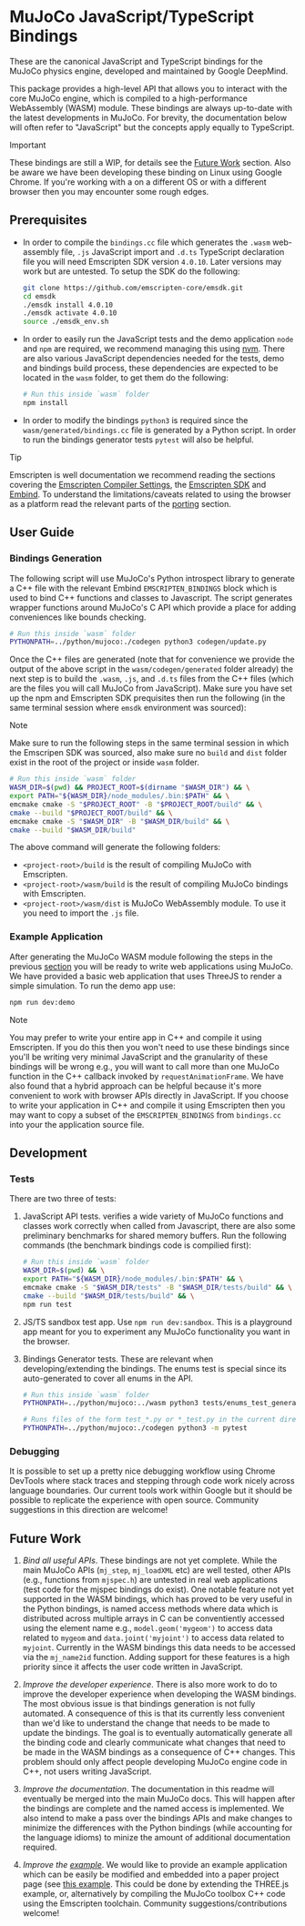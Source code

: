 # MuJoCo JavaScript/TypeScript Bindings

These are the canonical JavaScript and TypeScript bindings for the MuJoCo physics engine, developed and maintained by Google DeepMind.

This package provides a high-level API that allows you to interact with the core MuJoCo engine, which is compiled to a high-performance WebAssembly (WASM) module. These bindings are always up-to-date with the latest developments in MuJoCo.  For brevity, the documentation below will often refer to "JavaScript" but the concepts apply equally to TypeScript.

> [!IMPORTANT]
> These bindings are still a WIP, for details see the [Future Work](#future-work) section. Also
> be aware we have been developing these binding on Linux using Google Chrome. If you're working
> with a on a different OS or with a different browser then you may encounter some rough edges.


## Prerequisites

- In order to compile the `bindings.cc` file which generates the `.wasm` web-assembly file, `.js` JavaScript import and `.d.ts` TypeScript declaration file you will need Emscripten SDK version `4.0.10`. Later versions may work but are untested. To setup the SDK do the following:

  ```sh
  git clone https://github.com/emscripten-core/emsdk.git
  cd emsdk
  ./emsdk install 4.0.10
  ./emsdk activate 4.0.10
  source ./emsdk_env.sh
  ```

- In order to easily run the JavaScript tests and the demo application `node` and `npm` are required, we recommend managing this using [nvm](https://github.com/nvm-sh/nvm). There are also various JavaScript dependencies needed for the tests, demo and bindings build process, these dependencies are expected to be located in the `wasm` folder, to get them do the following:

  ```sh
  # Run this inside `wasm` folder
  npm install
  ```

- In order to modify the bindings `python3` is required since the `wasm/generated/bindings.cc` file is generated by a Python script. In order to run the bindings generator tests `pytest` will also be helpful.

> [!TIP]
> Emscripten is well documentation we recommend reading the sections covering the [Emscripten Compiler Settings](https://emscripten.org/docs/tools_reference/settings_reference.html), the [Emscripten SDK](https://emscripten.org/docs/tools_reference/emsdk.html) and [Embind](https://emscripten.org/docs/porting/connecting_cpp_and_javascript/embind.html). To understand the limitations/caveats related to using the browser as a platform read the relevant parts of the [porting](https://emscripten.org/docs/porting/index.html#porting) section.

## User Guide

### Bindings Generation

The following script will use MuJoCo's Python introspect library to generate a C++ file with the relevant Embind `EMSCRIPTEN_BINDINGS` block which is used to bind C++ functions and classes to Javascript. The script generates wrapper functions around MuJoCo's C API which provide a place for adding conveniences like bounds checking.

```sh
# Run this inside `wasm` folder
PYTHONPATH=../python/mujoco:./codegen python3 codegen/update.py
```

Once the C++ files are generated (note that for convenience we provide the output of the above script in the `wasm/codegen/generated` folder already) the next step is to build the `.wasm`, `.js`, and `.d.ts` files from the C++ files (which are the files you will call MuJoCo from JavaScript). Make sure you have set up the npm and Emscripten SDK prequisites then run the following (in the same terminal session where `emsdk` environment was sourced):

> [!NOTE]
> Make sure to run the following steps in the same terminal session in which the Emscripen SDK was sourced, also make sure no `build` and `dist` folder exist in the root of the project or inside `wasm` folder.

```sh
# Run this inside `wasm` folder
WASM_DIR=$(pwd) && PROJECT_ROOT=$(dirname "$WASM_DIR") && \
export PATH="${WASM_DIR}/node_modules/.bin:$PATH" && \
emcmake cmake -S "$PROJECT_ROOT" -B "$PROJECT_ROOT/build" && \
cmake --build "$PROJECT_ROOT/build" && \
emcmake cmake -S "$WASM_DIR" -B "$WASM_DIR/build" && \
cmake --build "$WASM_DIR/build"
```

The above command will generate the following folders:

- `<project-root>/build` is the result of compiling MuJoCo with Emscripten.
- `<project-root>/wasm/build` is the result of compiling MuJoCo bindings with Emscripten.
- `<project-root>/wasm/dist` is MuJoCo WebAssembly module. To use it you need to import the `.js` file.


### Example Application

After generating the MuJoCo WASM module following the steps in the previous [section](#bindings-generation) you will be ready to write web applications using MuJoCo. We have provided a basic web application that uses ThreeJS to render a simple simulation.  To run the demo app use:

```sh
npm run dev:demo
```

> [!NOTE]
> You may prefer to write your entire app in C++ and compile it using Emscripten. If you do this then you won't need to use these bindings since you'll be writing very minimal JavaScript and the granularity of these bindings will be wrong e.g., you will want to call more than one MuJoCo function in the C++ callback invoked by `requestAnimationFrame`.  We have also found that a hybrid approach can be helpful because it's more convenient to work with browser APIs directly in JavaScript. If you choose to write your application in C++ and compile it using Emscripten then you may want to copy a subset of the `EMSCRIPTEN_BINDINGS` from `bindings.cc` into your the application source file.

## Development

### Tests

There are two three of tests:

1. JavaScript API tests. verifies a wide variety of MuJoCo functions and classes work correctly when called from Javascript, there are also some preliminary benchmarks for shared memory buffers.  Run the following commands (the benchmark bindings code is compilied first):

   ```sh
   # Run this inside `wasm` folder
   WASM_DIR=$(pwd) && \
   export PATH="${WASM_DIR}/node_modules/.bin:$PATH" && \
   emcmake cmake -S "$WASM_DIR/tests" -B "$WASM_DIR/tests/build" && \
   cmake --build "$WASM_DIR/tests/build" && \
   npm run test
   ```

2. JS/TS sandbox test app. Use `npm run dev:sandbox`. This is a playground app meant for you to experiment any MuJoCo functionality you want in the browser.

3. Bindings Generator tests. These are relevant when developing/extending the bindings. The enums test is special since its auto-generated to cover all enums in the API.

   ```sh
   # Run this inside `wasm` folder
   PYTHONPATH=../python/mujoco:../wasm python3 tests/enums_test_generator.py && \

   # Runs files of the form test_*.py or *_test.py in the current directory recursively
   PYTHONPATH=../python/mujoco:./codegen python3 -m pytest
   ```

### Debugging

It is possible to set up a pretty nice debugging workflow using Chrome DevTools where stack traces and stepping through code work nicely across language boundaries. Our current tools work within Google but it should be possible to replicate the experience with open source. Community suggestions in this direction are welcome!


## Future Work

1. _Bind all useful APIs_. These bindings are not yet complete. While the main MuJoCo APIs (`mj_step`, `mj_loadXML` etc) are well tested, other APIs (e.g., functions from `mjspec.h`) are untested in real web applications (test code for the mjspec bindings do exist). One notable feature not yet supported in the WASM bindings, which has proved to be very useful in the Python bindings, is named access methods where data which is distributed across multiple arrays in C can be conventiently accessed using the element name e.g., `model.geom('mygeom')` to access data related to `mygeom` and `data.joint('myjoint')` to access data related to `myjoint`. Currently in the WASM bindings this data needs to be accessed via the `mj_name2id` function. Adding support for these features is a high priority since it affects the user code written in JavaScript.

2. _Improve the developer experience_. There is also more work to do to improve the developer experience when developing the WASM bindings. The most obvious issue is that bindings generation is not fully automated. A consequence of this is that its currently less convenient than we'd like to understand the change that needs to be made to update the bindings. The goal is to eventually automatically generate all the binding code and clearly communicate what changes that need to be made in the WASM bindings as a consequence of C++ changes. This problem should only affect people developing MuJoCo engine code in C++, not users writing JavaScript. 

3. _Improve the documentation_. The documentation in this readme will eventually be merged into the main MuJoCo docs. This will happen after the bindings are complete and the named access is implemented. We also intend to make a pass over the bindings APIs and make changes to minimize the differences with the Python bindings (while accounting for the language idioms) to minize the amount of additional documentation required.

4. _Improve the [example](#example-application)_. We would like to provide an example application which can be easily be modified and embedded into a paper project page (see [this example](https://kzakka.com/robopianist/). This could be done by extending the THREE.js example, or, alternatively by compiling the MuJoCo toolbox C++ code using the Emscripten toolchain. Community suggestions/contributions welcome!

